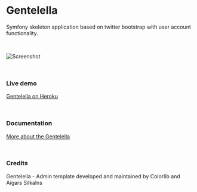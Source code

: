 # Gentelella

Symfony skeleton application based on twitter bootstrap with user account functionality.

<br>

![Screenshot](https://github.com/krzysiekpiasecki/Gentelella/blob/master/web/assets/images/screenshot2.png)

<br>

### Live demo

[Gentelella on Heroku](https://gentelella.herokuapp.com)


<br>

### Documentation

[More about the Gentelella](https://github.com/krzysiekpiasecki/Gentelella/wiki)


<br>

### Credits

Gentelella - Admin template developed and maintained by Colorlib and Aigars Silkalns


